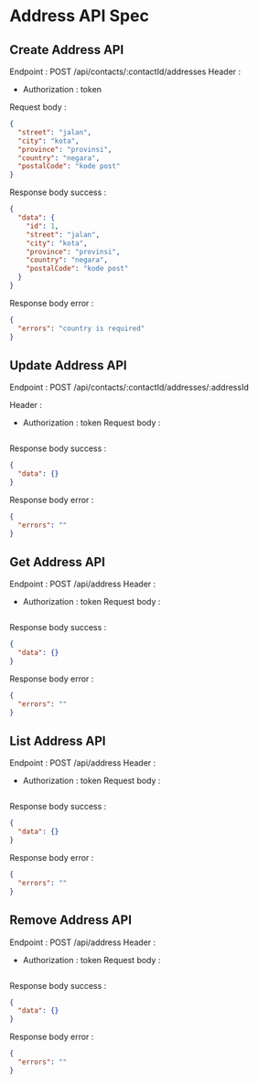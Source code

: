 # Address API Spec

## Create Address API

Endpoint : POST /api/contacts/:contactId/addresses
Header :

- Authorization : token

Request body :

```json
{
  "street": "jalan",
  "city": "kota",
  "province": "provinsi",
  "country": "negara",
  "postalCode": "kode post"
}
```

Response body success :

```json
{
  "data": {
    "id": 1,
    "street": "jalan",
    "city": "kota",
    "province": "provinsi",
    "country": "negara",
    "postalCode": "kode post"
  }
}
```

Response body error :

```json
{
  "errors": "country is required"
}
```

## Update Address API

Endpoint : POST /api/contacts/:contactId/addresses/:addressId

Header :

- Authorization : token
  Request body :

```json

```

Response body success :

```json
{
  "data": {}
}
```

Response body error :

```json
{
  "errors": ""
}
```

## Get Address API

Endpoint : POST /api/address
Header :

- Authorization : token
  Request body :

```json

```

Response body success :

```json
{
  "data": {}
}
```

Response body error :

```json
{
  "errors": ""
}
```

## List Address API

Endpoint : POST /api/address
Header :

- Authorization : token
  Request body :

```json

```

Response body success :

```json
{
  "data": {}
}
```

Response body error :

```json
{
  "errors": ""
}
```

## Remove Address API

Endpoint : POST /api/address
Header :

- Authorization : token
  Request body :

```json

```

Response body success :

```json
{
  "data": {}
}
```

Response body error :

```json
{
  "errors": ""
}
```
